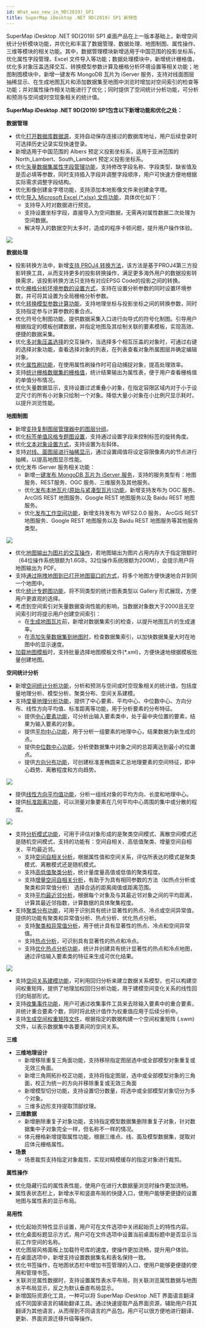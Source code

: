 ```yaml
---
id: What_was_new_in_9D(2019)_SP1
title: SuperMap iDesktop .NET 9D(2019) SP1 新特性
---
```

SuperMap iDesktop .NET 9D(2019) SP1 桌面产品在上一版本基础上，新增空间统计分析模块功能，并优化和丰富了数据管理、数据处理、地图制图、属性操作、三维等模块的相关功能。其中，数据管理模块新增适用于中国范围的投影坐标系，优化属性字段管理、Excel
文件导入等功能；数据处理模块中，新增统计栅格值，优化多对象压盖选择交互、转换模型参数计算及栅格分析环境设置等相关功能；地图制图模块中，新增一键发布
MongoDB 瓦片为 iServer
服务，支持对线面图层抽稀显示、在生成地图瓦片和添加数据集至地图中浏览时增加对空间索引的检查等功能；并对属性操作相关功能进行了优化；同时提供了空间统计分析功能，可分析和预测与空间或时空现象相关的统计值。

**SuperMap iDesktop .NET 9D(2019) SP1包含以下新增功能和优化之处：**

**数据管理**

  * 优化[打开数据库数据源](../Features/DataProcessing/DataManagement/OpenDatasource.htm#1)，支持自动保存连接过的数据库地址，用户后续登录时可选择历史记录实现快速登录。
  * 新增适用于中国范围的 Albers 预定义投影坐标系，适用于亚洲范围的 North_Lambert、South_Lambert 预定义投影坐标系。 
  * 优化[矢量数据集属性字段管理功能](../Features/DataProcessing/DataManagement/DTgroupDiaVector.htm#222)，支持修改字段名称、字段类型、缺省值及是否必填等参数，同时支持插入字段并调整字段顺序，用户可快速方便地根据实际需求调整字段结构。
  * 优化影像创建金字塔功能，支持添加本地影像文件来创建金字塔。
  * 优化[导入 Microsoft Excel (*.xlsx) 文件功能](../Features/DataProcessing/DataConversion/ImportExcel.htm)，具体优化如下： 
    * 支持导入时对数据进行预览。
    * 支持设置坐标字段，直接导入为空间数据，无需再对属性数据二次处理为空间数据。
    * 解决导入的数据空列太多时，造成的程序卡顿问题，提升用户操作体验。
  
  ![](img/ImportExcel.png)  

**数据处理**

  * 投影转换方法中，新增[支持 PROJ4 转换方法](../Features/DataProcessing/Projection/PrjConvertMethods.htm)，该方法是基于PROJ4第三方投影转换工具，从而支持更多的投影转换操作，满足更多海外用户的数据投影转换需求，该投影转换方法只支持有对应EPSG Code的投影之间的转换。
  * 优化[栅格分析环境参数的设置方式](../Features/Analyst/Raster/AnalystEnvironment.htm)，支持在设置分析参数的同时设置环境参数，并可将其设置为全局栅格分析参数。
  * 优化[转换模型参数计算功能](../Features/DataProcessing/Projection/TransformationParaStep.htm)，支持地理坐标与投影坐标之间的转换参数，同时支持指定参与计算参数的重合点。
  * 优化符号化制图功能，提供数据采集入口进行向导式的符号化制图。引导用户根据指定的模板创建数据，并指定地图及其绘制关联的要素模板，实现高效、便捷的数据采集。
  * 优化[多对象压盖选择](../Features/Visualization/BrowseMap/Select.htm)的交互操作，当选择多个相互压盖的对象时，可通过右键的选择对象功能，查看选择对象的列表，在列表查看对象所属图层并确定编辑对象。
  * 优化[属性刷功能](../Features/DataProcessing/Objects/EditObjects/PropertyBrush.htm)，在使用属性刷操作时可自动捕捉对象，提高处理效率。
  * 支持[统计栅格数据集的栅格值](../Features/DataProcessing/DataManagement/StatisticGridValue.htm)，统计结果输出为属性表，便于用户查看栅格值的单值分布情况。
  * 优化矢量数据显示，支持设置过滤重叠小对象，在指定容限区域内对于小于设定尺寸的所有小对象只绘制一个对象。降低大量小对象在小比例尺显示耗时，以提升浏览性能。

**地图制图**

  * 新增[支持复制图层管理器中的图层分组](../Features/Visualization/LayerManagement/LayerGroup.htm)。
  * 优化[标签单值风格专题图设置](../Features/Mapping/LabelMap/UniqueLabelMapDia.htm)，支持通过设置字段来控制标签的旋转角度。
  * 优化[文本对象设置方式](../Features/Visualization/Interaction/TextPropertyDia.htm#222)，支持设置为左斜体。
  * 支持[对线、面图层进行抽稀显示](../Features/Visualization/VisualSetting/Vectorgroup.htm)，通过设置阈值将设定容限像素内的节点进行抽稀，以提高地图显示性能。 
  * 优化发布 iServer 服务相关功能： 
    * 新增[一键发布 MongoDB 瓦片为 iServer 服务](../Features/MapTiles/PublishMongoDBTile.htm)，支持的服务类型有：地图服务、REST服务、OGC 服务、三维服务及其他服务。
    * 优化[发布本地瓦片(原始与紧凑型瓦片)功能](../Features/MapTiles/PublishTiles.htm)，新增支持发布为 OGC 服务、ArcGIS REST 地图服务、Google REST 地图服务以及 Baidu REST 地图服务。
    * 优化[发布工作空间功能](../Features/Publish/PublishiserverProcess.htm)，新增支持发布为 WFS2.0.0 服务， ArcGIS REST 地图服务、Google REST 地图服务以及 Baidu REST 地图服务等其他服务类型。

![](img/PublishMongoDB.png)  

  * 优化[地图输出为图片的交互操作](../Features/Visualization/Basic/WinMap_OutputPic.htm)，若地图输出为图片占用内存大于指定限额时（64位操作系统限额为1.6GB，32位操作系统限额为200M），会提示用户将地图输出为 PDF。
  * 支持[通过拖拽地图到已打开地图窗口的方式](../Features/Visualization/Basic/Map_Open.htm)，将多个地图方便快速地合并到同一个地图中。
  * 优化[统计专题图功能](../Features/Mapping/GraphMap/GraphMapGroup.htm)，将不同类型的统计图表类型以 Gallery 形式展现，方便用户更直观的选择。
  * 考虑到空间索引对矢量数据查询性能的影响，当数据对象数大于2000且无空间索引时将提示用户创建空间索引： 
    * 在[生成地图瓦片](../Features/MapTiles/MapTilesSingle.htm)前，新增对数据集索引的检查，以提升地图瓦片的生成速率。
    * 在[添加矢量数据集到地图时](../Features/Visualization/LayerManagement/AddData.htm)，检查数据集索引，以加快数据集量大时在地图中的显示速度。
  * [加载地图模板](../Features/Visualization/MapTemplate/Maps_LoadTemplate.htm)时，支持批量选择地图模板文件(*.xml)，方便快速地根据模板批量创建地图。

**空间统计分析**

  * 新增[空间统计分析功能](../Features/Analyst/SpatialStatisticalAnalysis/SpatialStatisticalAnalysisSummary.html)，分析和预测与空间或时空现象相关的统计值，包括度量地理分析、模型分析、聚类分布、空间关系建模。
  * 支持[度量地理分析功能](../Features/Analyst/SpatialStatisticalAnalysis/MeasureGeographicDistributions.html)，提供了中心要素、平均中心、中位数中心、方向分布、线性方向平均值、标准距离等功能，用于分析要素的分布特征。 
    * 提供[中心要素功能](../Features/Analyst/SpatialStatisticalAnalysis/CentralFeature.html)，可分析出输入要素类中，处于最中央位置的要素，结果为输入要素的对象。
    * 提供[平均中心功能](../Features/Analyst/SpatialStatisticalAnalysis/MeanCenter.html)，用于分析一组要素的地理中心，结果数据为新生成的点。
    * 提供[中位数中心功能](../Features/Analyst/SpatialStatisticalAnalysis/MeanCenterResult.html)，分析使数据集中对象之间的总距离达到最小的位置点。
    * 提供[方向分布功能](../Features/Analyst/SpatialStatisticalAnalysis/MeasureDirection.html)，可创建标准差椭圆来汇总地理要素的空间特征，即中心趋势、离散程度和方向趋势。

![](img/MeasureDirection1.png)  

  * 提供[线性方向平均值功能](../Features/Analyst/SpatialStatisticalAnalysis/MeasureLinearDirectional.html)，分析一组线对象的平均方向、长度和地理中心。
  * 提供[标准距离功能](../Features/Analyst/SpatialStatisticalAnalysis/MeasureStandardDistance.html)，可以测量对象要素在几何平均中心周围的集中或分散的程度。

![](img/MeasureStandardDistance1.png)  
 
  * 支持[分析模式功能](../Features/Analyst/SpatialStatisticalAnalysis/AnalyzingPatterns.html)，可用于评估对象形成的是聚类空间模式、离散空间模式还是随机空间模式，支持的功能有：空间自相关、高低值聚类、增量空间自相关、平均最近邻。 
    * 支持[空间自相关分析](../Features/Analyst/SpatialStatisticalAnalysis/SpatialAutocorrelation.html)，根据属性值和空间关系，评估所表达的模式是聚类模式、离散模式还是随机模式。
    * 支持[高低值聚类分析](../Features/Analyst/SpatialStatisticalAnalysis/HighLowClustering.html)，统计量度量高值或低值的聚类程度。
    * 支持[增量空间自相关分析](../Features/Analyst/SpatialStatisticalAnalysis/IncrementalSpatialAutocorrelation.html)，有助于为具有相同参数的方法（如热点分析或聚类和异常值分析） 选择合适的距离阈值或距离范围。
    * 支持[平均最近邻分析](../Features/Analyst/SpatialStatisticalAnalysis/AverageNearestNeighbor.html)，根据每个对象及与其最近邻对象之间的平均距离，计算其最近邻指数，计算数据的具体聚集程度。
  * 支持[聚类分布功能](../Features/Analyst/SpatialStatisticalAnalysis/Clusters.html)，可用于识别具有统计显著性的热点、冷点或空间异常值，提供的功能有聚类和异常值分析、热点分析、优化热点分析。 
    * 支持[聚类和异常值分析](../Features/Analyst/SpatialStatisticalAnalysis/ClusterOutlierAnalyst.html)，用于统计具有显著性的热点、冷点和空间异常值。
    * 支持[热点分析](../Features/Analyst/SpatialStatisticalAnalysis/HotSpotAnalyst.html)，可识别具有显著性的热点和冷点。
    * 支持[优化热点分析功能](../Features/Analyst/SpatialStatisticalAnalysis/OptimizedHotSpotAnalyst.html)，统计并创建具有统计显著性的热点和冷点地图，通过评估输入要素类的特征来生成可优化结果。

![](img/HotSpotAnalyst1.png)  

  * 支持[空间关系建模功能](../Features/Analyst/SpatialStatisticalAnalysis/GeographicWeightedRegression.html)，可利用回归分析来建立数据关系模型，也可以构建空间权重矩阵，提供了地理加权回归分析功能，用于建模空间变化关系的线性回归的局部形式。
  * 支持[收集事件功能](../Features/Analyst/SpatialStatisticalAnalysis/SpatialStatisticalAnalysisSummary.html)，用户可通过收集事件工具来去除输入要素中的重合要素，并统计重合要素个数，同时将此统计值作为权重值应用于后续分析中。
  * 支持[生成空间权重矩阵文件](../Features/Analyst/SpatialStatisticalAnalysis/GeneratingWeightMatrix.html)，根据指定的数据构建一个空间权重矩阵 (.swm) 文件，以表示数据集中各要素间的空间关系。

**三维**

  * **三维地理设计**
    * 新增移除重复三角面功能，支持移除指定图层选中或全部模型对象重复或无效三角面。
    * 新增三角网拓扑校正功能，支持将指定图层，选中或全部模型对象的三角面，校正为统一的方向并移除重复或无效三角面
    * 新增模型切分功能，支持设置切分数量，将选中或全部模型对象切分为多个对象。
    * 三维多边形支持提取顶部纹理。
  * **三维数据**
    * 新增删除重复子对象功能，支持指定模型数据集删除重复子对象，针对数据集中子对象完全一样，但名称不一样的情况。
    * 体元栅格新增提取属性功能，根据三维点、线、面及模型数据集，提取对应体元栅格属性。
  * **场景**
    * 场景裁剪支持指定对象裁剪，实现对精模缓存的指定对象进行裁剪。

**属性操作**

  * 优化隐藏行后的属性表性能，使用户在进行大数据量浏览时操作更加流畅。
  * 属性表状态栏上，新增水平和竖直布局的快捷入口，使用户能够更便捷的设置地图与属性表的显示布局。

**易用性**

  * 优化起始页特性显示设置，用户可在文件选项中关闭起始页上的特性内容。
  * 优化桌面标题显示方式，用户可在文件选项中设置当前桌面标题中是否显示当前工作空间的名称。
  * 优化图层风格面板上加载符号库的速度，使操作更加流畅，提升用户体验。
  * 在桌面选项中，新增支持设置数据集名和表名保持一致。
  * 优化书签操作，在地图状态栏中增加书签管理的入口，使用户能够更便捷的使用和管理书签。
  * 关联浏览属性数据时，支持设置属性表水平布局，则关联浏览属性数据与地图水平布局显示，反之为默认垂直布局显示。
  * 新增国际资源化工具，一种可以将 SuperMap iDesktop .NET 界面语言翻译成不同国家语言的辅助翻译工具。通过快速提取产品界面资源，辅助用户将其翻译为其他语言，从而得到不同语言的产品包。用户可以很方便地进行翻译、更新、界面资源迁移升级等操作。

